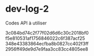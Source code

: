# dev-log-2
Codes API à utiliser


3c084bd74c2f77f02d6d6c30c2018bf0 <br>
f5e810531af1756846022c6f387acf25 <br>
348e43383864ecfba8b0827cc402f3ff <br>
2956ff49de9d7e9faa3cc83cc4805ee8
